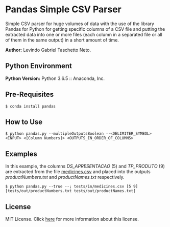 # Pandas Simple CSV Parser

Simple CSV parser for huge volumes of data with the use of the library Pandas for Python for getting specific columns of a CSV file and putting the extracted data into one or more files (each column in a separated file or all of them in the same output) in a short amount of time.

__Author:__ Levindo Gabriel Taschetto Neto.

## Python Environment

__Python Version:__ Python 3.6.5 :: Anaconda, Inc.

## Pre-Requisites
```
$ conda install pandas
```

## How to Use
```
$ python pandas.py --multipleOutputsBoolean --<DELIMITER_SYMBOL> <INPUT> <[Column Numbers]> <OUTPUTS_IN_ORDER_OF_COLUMNS>
```

## Examples

In this example, the columns *DS_APRESENTACAO* (5) and *TP_PRODUTO* (9) are extracted from the file [medicines.csv](tests/in/medicines.csv) and placed into the outputs *productNumbers.txt* and *productNames.txt* respectively.

```
$ python pandas.py --true --; tests/in/medicines.csv [5 9] [tests/out/productNumbers.txt tests/out/productNames.txt]
```

## License

MIT License. Click [here](LICENSE.md) for more information about this license.
